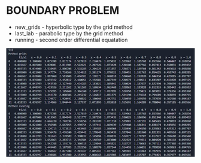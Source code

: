 # BOUNDARY PROBLEM

* new_grids - hyperbolic type by the grid method
* last_lab - parabolic type by the grid method
* running - second order differential equatation
<img src="img/last_rab.jpg">
